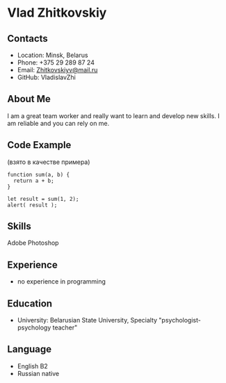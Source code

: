 # Vlad Zhitkovskiy
## Contacts
* Location: Minsk, Belarus
* Phone: +375 29 289 87 24
* Email: Zhitkovskiyv@mail.ru
* GitHub: VladislavZhi
## About Me
I am a great team worker and really want to learn and develop new skills.
I am reliable and you can rely on me.
## Code Example 
(взято в качестве примера)

```
function sum(a, b) {
  return a + b;
}

let result = sum(1, 2);
alert( result );
```
## Skills
Adobe Photoshop 
## Experience
* no experience in programming
## Education
* University: Belarusian State University, Specialty "psychologist-psychology teacher"
## Language
* English B2
* Russian native

